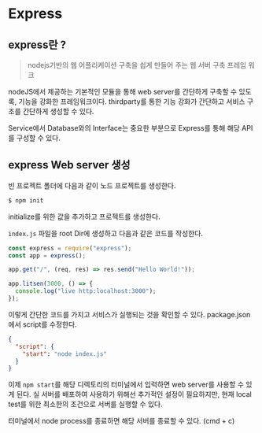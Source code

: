 # Express

## express란 ?

> nodejs기반의 웹 어플리케이션 구축을 쉽게 만들어 주는 웹 서버 구축 프레임 워크

nodeJS에서 제공하는 기본적인 모듈을 통해 web server를 간단하게 구축할 수 있도록, 기능을 강화한 프레임워크이다.
thirdparty를 통한 기능 강화가 간단하고 서비스 구조를 간단하게 생성할 수 있다.

Service에서 Database와의 Interface는 중요한 부분으로 Express를 통해 해당 API를 구성할 수 있다.

## express Web server 생성

빈 프로젝트 폴더에 다음과 같이 노드 프로젝트를 생성한다.

```bash
$ npm init
```

initialize를 위한 값을 추가하고 프로젝트를 생성한다.

`index.js` 파일을 root Dir에 생성하고 다음과 같은 코드를 작성한다.

```js
const express = require("express");
const app = express();

app.get("/", (req, res) => res.send("Hello World!"));

app.litsen(3000, () => {
  console.log("live http:localhost:3000");
});
```

이렇게 간단한 코드를 가지고 서비스가 실행되는 것을 확인할 수 있다.
package.json에서 script를 수정한다.

```json
{
  "script": {
    "start": "node index.js"
  }
}
```

이제 `npm start`를 해당 디렉토리의 터미널에서 입력하면 web server를 사용할 수 있게 된다.
실 서버를 배포하여 사용하기 위해선 추가적인 설정이 필요하지만, 현재 local test를 위한 최소한의 조건으로 서버를 실행할 수 있다.

터미널에서 node process를 종료하면 해당 서버를 종료할 수 있다. (cmd + c)
